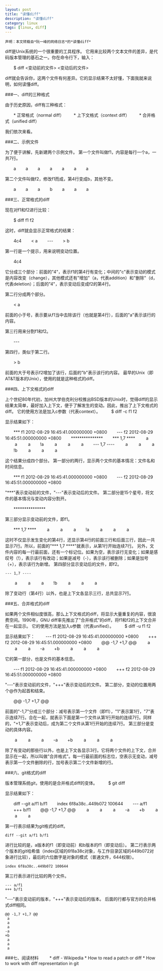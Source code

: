 ```yaml
---
layout: post
title: "读懂diff"
description: "读懂diff"
category: linux
tags: [linux, diff]
---
```


	声明：本文转载自*阮一峰的网络日志*的*读懂diff*

diff是Unix系统的一个很重要的工具程序。
它用来比较两个文本文件的差异，是代码版本管理的基石之一。你在命令行下，输入：

　　$ diff <变动前的文件> <变动后的文件>

diff就会告诉你，这两个文件有何差异。它的显示结果不太好懂，下面我就来说明，如何读懂diff。

###一、diff的三种格式

由于历史原因，diff有三种格式：

　　* 正常格式（normal diff）
　　* 上下文格式（context diff）
　　* 合并格式（unified diff）

我们依次来看。

###二、示例文件

为了便于讲解，先新建两个示例文件。
第一个文件叫做f1，内容是每行一个a，一共7行。

　　a
　　a
　　a
　　a
　　a
　　a
　　a

第二个文件叫做f2，修改f1而成，第4行变成b，其他不变。

　　a
　　a
　　a
　　b
　　a
　　a
　　a

###三、正常格式的diff

现在对f1和f2进行比较：

　　$ diff f1 f2

这时，diff就会显示正常格式的结果：

　　4c4
　　< a
　　---
　　> b

第一行是一个提示，用来说明变动位置。

　　4c4

它分成三个部分：前面的"4"，表示f1的第4行有变化；中间的"c"表示变动的模式是内容改变（change），其他模式还有"增加"（a，代表addition）和"删除"（d，代表deletion）；后面的"4"，表示变动后变成f2的第4行。

第二行分成两个部分。

　　< a

前面的小于号，表示要从f1当中去除该行（也就是第4行），后面的"a"表示该行的内容。

第三行用来分割f1和f2。

　　---

第四行，类似于第二行。

　　> b

前面的大于号表示f2增加了该行，后面的"b"表示该行的内容。
最早的Unix（即AT&T版本的Unix），使用的就是这种格式的diff。

###四、上下文格式的diff

上个世纪80年代初，加州大学伯克利分校推出BSD版本的Unix时，觉得diff的显示结果太简单，最好加入上下文，便于了解发生的变动。因此，推出了上下文格式的diff。
它的使用方法是加入c参数（代表context）。
　　
	$ diff -c f1 f2

显示结果如下：

　　*** f1	2012-08-29 16:45:41.000000000 +0800
　　--- f2	2012-08-29 16:45:51.000000000 +0800
　　***************
　　*** 1,7 ****
　　 a
　　 a
　　 a
　　!a
　　 a
　　 a
　　 a
　　--- 1,7 ----
　　 a
　　 a
　　 a
　　!b
　　 a
　　 a
　　 a

这个结果分成四个部分。
第一部分的两行，显示两个文件的基本情况：文件名和时间信息。

　　*** f1	2012-08-29 16:45:41.000000000 +0800
　　--- f2	2012-08-29 16:45:51.000000000 +0800

"***"表示变动前的文件，"---"表示变动后的文件。
第二部分是15个星号，将文件的基本情况与变动内容分割开。

　　***************

第三部分显示变动前的文件，即f1。

　　*** 1,7 ****
　　 a
　　 a
　　 a
　　!a
　　 a
　　 a
　　 a

这时不仅显示发生变化的第4行，还显示第4行的前面三行和后面三行，因此一共显示7行。所以，前面的"*** 1,7 ****"就表示，从第1行开始连续7行。
另外，文件内容的每一行最前面，还有一个标记位。如果为空，表示该行无变化；如果是感叹号（!），表示该行有改动；如果是减号（-），表示该行被删除；如果是加号（+），表示该行为新增。
第四部分显示变动后的文件，即f2。

	--- 1,7 ----
　　 a
　　 a
　　 a
　　!b
　　 a
　　 a
　　 a

除了变动行（第4行）以外，也是上下文各显示三行，总共显示7行。

###五、合并格式的diff

如果两个文件相似度很高，那么上下文格式的diff，将显示大量重复的内容，很浪费空间。1990年，GNU diff率先推出了"合并格式"的diff，将f1和f2的上下文合并在一起显示。
它的使用方法是加入u参数（代表unified）。
　　
	$ diff -u f1 f2

显示结果如下：
　　
	--- f1	2012-08-29 16:45:41.000000000 +0800
　　+++ f2	2012-08-29 16:45:51.000000000 +0800
　　@@ -1,7 +1,7 @@
　　 a
　　 a
　　 a
　　-a
　　+b
　　 a
　　 a
　　 a

它的第一部分，也是文件的基本信息。

　　--- f1	2012-08-29 16:45:41.000000000 +0800
　　+++ f2	2012-08-29 16:45:51.000000000 +0800

"---"表示变动前的文件，"+++"表示变动后的文件。
第二部分，变动的位置用两个@作为起首和结束。

　　@@ -1,7 +1,7 @@

前面的"-1,7"分成三个部分：减号表示第一个文件（即f1），"1"表示第1行，"7"表示连续7行。合在一起，就表示下面是第一个文件从第1行开始的连续7行。同样的，"+1,7"表示变动后，成为第二个文件从第1行开始的连续7行。
第三部分是变动的具体内容。

　　 a
　　 a
　　 a
　　-a
　　+b
　　 a
　　 a
　　 a

除了有变动的那些行以外，也是上下文各显示3行。它将两个文件的上下文，合并显示在一起，所以叫做"合并格式"。每一行最前面的标志位，空表示无变动，减号表示第一个文件删除的行，加号表示第二个文件新增的行。

###六、git格式的diff

版本管理系统git，使用的是合并格式diff的变体。
　　
	$ git diff

显示结果如下：

　　diff --git a/f1 b/f1
　　index 6f8a38c..449b072 100644
　　--- a/f1
　　+++ b/f1
　　@@ -1,7 +1,7 @@
　　 a
　　 a
　　 a
　　-a
　　+b
　　 a
　　 a
　　 a

第一行表示结果为git格式的diff。

	diff --git a/f1 b/f1

进行比较的是，a版本的f1（即变动前）和b版本的f1（即变动后）。
第二行表示两个版本的git哈希值（index区域的6f8a38c对象，与工作目录区域的449b072对象进行比较），最后的六位数字是对象的模式（普通文件，644权限）。

	index 6f8a38c..449b072 100644

第三行表示进行比较的两个文件。

	--- a/f1
	+++ b/f1

"---"表示变动前的版本，"+++"表示变动后的版本。
后面的行都与官方的合并格式diff相同。

	@@ -1,7 +1,7 @@
	 a
	 a
	 a
	-a
	+b
	 a
	 a
	 a

###七、阅读材料
　　
	* diff - Wikipedia
	* How to read a patch or diff
	* How to work with diff representation in git

